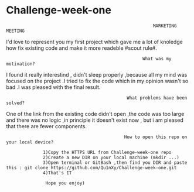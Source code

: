 # Challenge-week-one
                                                            MARKETING MEETING
                
  I'd love to represent you my first project which gave me a lot of knoledge how fix existing code and make it more readeble #scout rule#.
  
                                                        What was my motivation?

I found it really interestind , didn't sleep properly ,because all my mind was focused on the project .I tried to fix the code which 
                               in my opinion wasn't so bad .I was pleased with the final result.
                           
                                                  What problems have been solved?
                           
One of the link from the existing code didn't open ,the code was too large and there was no logic ,in principle it doesn't exist now ,
                                       but i am pleased that there are fewer components.
                                       
                                                 How to open this repo on your local device?
                                                 
                  1)Copy the HTTPS URL from Challenge-week-one repo
                  2)Create a new DIR on your local machine (mkdir ...)
                  3)Open terminal or GitBash ,then find you DIR and paste this : git clone https://github.com/Qu1nXy/Challenge-week-one.git
                  4)That's IT 
                  
                   Hope you enjoy)
                       
                           

                         
